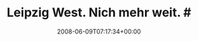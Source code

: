 ---
retweeted: false
source: <a href="http://twitter.com" rel="nofollow">Twitter Web Client</a>
entities:
  hashtags:
  - text: autobahn
    indices:
    - '30'
    - '39'
  symbols: []
  user_mentions: []
  urls: []
display_text_range:
- '0'
- '39'
favorite_count: '0'
id_str: '830267412'
truncated: false
retweet_count: '0'
id: '830267412'
created_at: Mon Jun 09 07:17:34 +0000 2008
favorited: false
full_text: 'Leipzig West. Nich mehr weit. #autobahn'
lang: de
tags:
- autobahn
- pesos:twitter
date: '2008-06-09T07:17:34+00:00'
src: https://twitter.com/bascht/status/830267412
original_url: https://twitter.com/bascht/status/830267412
type: twitter_tweet
text: 'Leipzig West. Nich mehr weit. #autobahn'
title: 'Leipzig West. Nich mehr weit. #'

---